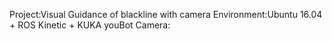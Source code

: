 Project:Visual Guidance of blackline with camera
Environment:Ubuntu 16.04 + ROS Kinetic + KUKA youBot
Camera:

